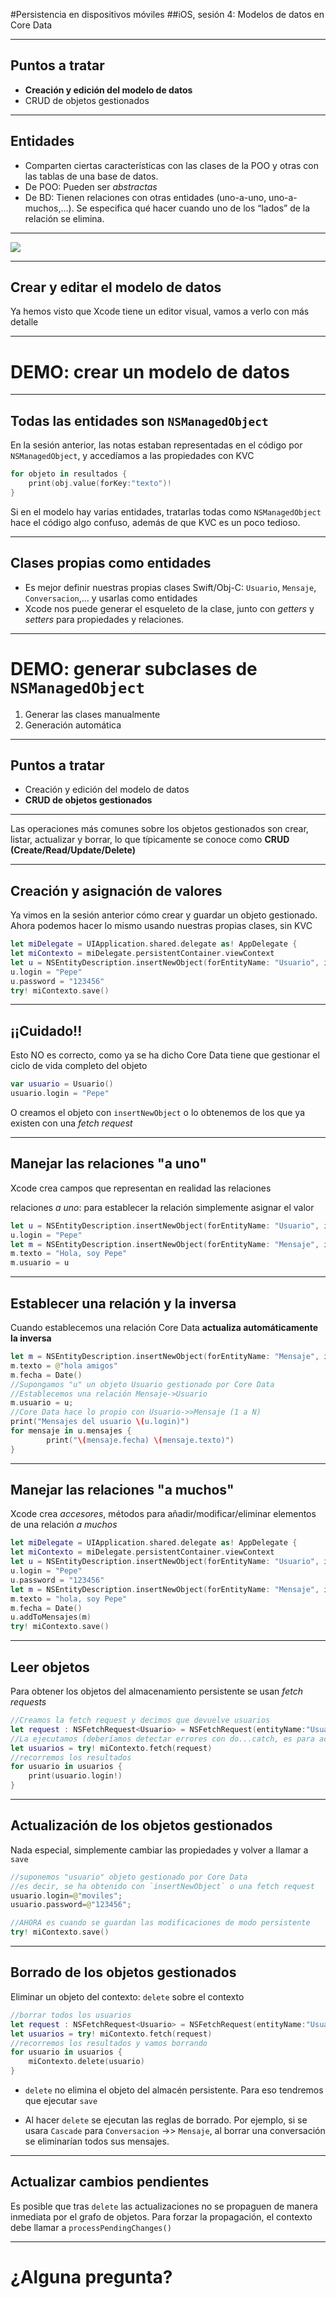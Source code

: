 
#Persistencia en dispositivos móviles
##iOS, sesión 4: Modelos de datos en Core Data


---

## Puntos a tratar

- **Creación y edición del modelo de datos**
- CRUD de objetos gestionados


---

## Entidades

- Comparten ciertas características con las clases de la POO y otras con las tablas de una base de datos. 
- De POO: Pueden ser *abstractas* 
- De BD: Tienen relaciones con otras entidades (uno-a-uno, uno-a-muchos,…). Se especifica qué hacer cuando uno de los “lados” de la relación se elimina.


---

![](img/modelo_datos.png)

---

## Crear y editar el modelo de datos

Ya hemos visto que Xcode tiene un editor visual, vamos a verlo con más detalle

---

# DEMO: crear un modelo de datos 

---

## Todas las entidades son `NSManagedObject`

En la sesión anterior, las notas estaban representadas en el código por `NSManagedObject`, y accedíamos a las propiedades con KVC

```swift
for objeto in resultados {
    print(obj.value(forKey:"texto")!
} 
```

Si en el modelo hay varias entidades, tratarlas todas como `NSManagedObject` hace el código algo confuso, además de que KVC es un poco tedioso.

---

## Clases propias como entidades

- Es mejor definir nuestras propias clases Swift/Obj-C: `Usuario`, `Mensaje`, `Conversacion`,... y usarlas como entidades
- Xcode nos puede generar el esqueleto de la clase, junto con *getters* y *setters* para propiedades y relaciones.

---

# DEMO: generar subclases de `NSManagedObject`

1. Generar las clases manualmente
2. Generación automática

---


## Puntos a tratar

- Creación y edición del modelo de datos
- **CRUD de objetos gestionados**


---

Las operaciones más comunes sobre los objetos gestionados son crear, listar, actualizar y borrar, lo que típicamente se conoce como **CRUD (Create/Read/Update/Delete)**

---

## Creación y asignación de valores

Ya vimos en la sesión anterior cómo crear y guardar un objeto gestionado. Ahora podemos hacer lo mismo usando nuestras propias clases, sin KVC

```swift
let miDelegate = UIApplication.shared.delegate as! AppDelegate {
let miContexto = miDelegate.persistentContainer.viewContext
let u = NSEntityDescription.insertNewObject(forEntityName: "Usuario", into: miContexto) as! Usuario
u.login = "Pepe"
u.password = "123456"
try! miContexto.save()
```

---

## ¡¡Cuidado!!

Esto NO es correcto, como ya se ha dicho Core Data tiene que gestionar el ciclo de vida completo del objeto

```swift
var usuario = Usuario()
usuario.login = "Pepe"
```

O creamos el objeto con `insertNewObject` o lo obtenemos de los que ya existen con una *fetch request*

---

## Manejar las relaciones "a uno"

Xcode crea campos que representan en realidad las relaciones

relaciones *a uno*: para establecer la relación simplemente asignar el valor

```swift
let u = NSEntityDescription.insertNewObject(forEntityName: "Usuario", into: miContexto) as! Usuario
u.login = "Pepe"
let m = NSEntityDescription.insertNewObject(forEntityName: "Mensaje", into: miContexto) as! Mensaje
m.texto = "Hola, soy Pepe"
m.usuario = u
```

---

## Establecer una relación y la inversa

Cuando establecemos una relación Core Data **actualiza automáticamente la inversa**

```swift
let m = NSEntityDescription.insertNewObject(forEntityName: "Mensaje", into:miContexto) as! Mensaje 
m.texto = @"hola amigos"
m.fecha = Date()
//Supongamos "u" un objeto Usuario gestionado por Core Data
//Establecemos una relación Mensaje->Usuario
m.usuario = u;
//Core Data hace lo propio con Usuario->>Mensaje (1 a N)
print("Mensajes del usuario \(u.login)")
for mensaje in u.mensajes {
        print("\(mensaje.fecha) \(mensaje.texto)")
}
```

---

## Manejar las relaciones "a muchos"

Xcode crea *accesores*, métodos para añadir/modificar/eliminar elementos de una relación *a muchos*

```swift
let miDelegate = UIApplication.shared.delegate as! AppDelegate {
let miContexto = miDelegate.persistentContainer.viewContext
let u = NSEntityDescription.insertNewObject(forEntityName: "Usuario", into: miContexto) as! Usuario
u.login = "Pepe"
u.password = "123456"
let m = NSEntityDescription.insertNewObject(forEntityName: "Mensaje", into: miContexto) as! Mensaje
m.texto = "hola, soy Pepe"
m.fecha = Date()
u.addToMensajes(m)
try! miContexto.save() 
```


---

## Leer objetos

Para obtener los objetos del almacenamiento persistente se usan *fetch requests*

```swift
//Creamos la fetch request y decimos que devuelve usuarios
let request : NSFetchRequest<Usuario> = NSFetchRequest(entityName:"Usuario")
//La ejecutamos (deberíamos detectar errores con do...catch, es para acortar el ejemplo)
let usuarios = try! miContexto.fetch(request)
//recorremos los resultados
for usuario in usuarios {
    print(usuario.login!)
}
```


---

## Actualización de los objetos gestionados

Nada especial, simplemente cambiar las propiedades y volver a llamar a `save`

```swift
//suponemos "usuario" objeto gestionado por Core Data
//es decir, se ha obtenido con `insertNewObject` o una fetch request
usuario.login=@"moviles";
usuario.password=@"123456";

//AHORA es cuando se guardan las modificaciones de modo persistente
try! miContexto.save() 
```


---

## Borrado de los objetos gestionados

Eliminar un objeto del contexto: `delete` sobre el contexto

```swift
//borrar todos los usuarios
let request : NSFetchRequest<Usuario> = NSFetchRequest(entityName:"Usuario")
let usuarios = try! miContexto.fetch(request)
//recorremos los resultados y vamos borrando
for usuario in usuarios {
    miContexto.delete(usuario)
}
```

- `delete` no elimina el objeto del almacén persistente. Para eso tendremos que ejecutar `save`

- Al hacer `delete` se ejecutan las reglas de borrado. Por ejemplo, si se usara `Cascade` para `Conversacion` ->> `Mensaje`, al borrar una conversación se eliminarían todos sus mensajes. 

---

## Actualizar cambios pendientes

Es posible que tras  `delete` las actualizaciones no se propaguen de manera inmediata por el grafo de objetos. Para forzar la propagación, el contexto debe llamar a `processPendingChanges()`


---


# ¿Alguna pregunta?